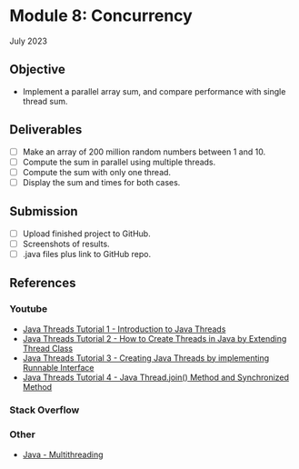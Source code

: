 # Module 8: Concurrency
July 2023

## Objective
* Implement a parallel array sum, and compare performance with single thread sum.

## Deliverables
- [ ] Make an array of 200 million random numbers between 1 and 10.
- [ ] Compute the sum in parallel using multiple threads.
- [ ] Compute the sum with only one thread.
- [ ] Display the sum and times for both cases.

## Submission
- [ ] Upload finished project to GitHub.
- [ ] Screenshots of results.
- [ ] .java files plus link to GitHub repo.

## References

### Youtube
* [ Java Threads Tutorial 1 - Introduction to Java Threads ](https://www.youtube.com/watch?v=b5sj13Z7aho&list=PLS1QulWo1RIbfTjQvTdj8Y6yyq4R7g-Al&index=43)
* [ Java Threads Tutorial 2 - How to Create Threads in Java by Extending Thread Class ](https://www.youtube.com/watch?v=0ySznjdXMEA&list=PLS1QulWo1RIbfTjQvTdj8Y6yyq4R7g-Al&index=44)
* [ Java Threads Tutorial 3 - Creating Java Threads by implementing Runnable Interface ](https://www.youtube.com/watch?v=UXW5a-iHjso&list=PLS1QulWo1RIbfTjQvTdj8Y6yyq4R7g-Al&index=45)
* [ Java Threads Tutorial 4 - Java Thread.join() Method and Synchronized Method ](https://www.youtube.com/watch?v=8bSlaGsG4dk&list=PLS1QulWo1RIbfTjQvTdj8Y6yyq4R7g-Al&index=46)

### Stack Overflow

### Other
* [Java - Multithreading](https://www.tutorialspoint.com/java/java_multithreading.htm)
